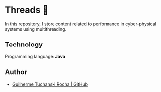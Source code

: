 
# Threads 🧵

In this repository, I store content related to performance in cyber-physical systems using multithreading.

## Technology

Programming language: **Java**

## Author

- [Guilherme Tuchanski Rocha | GitHub](https://github.com/tuchanski)
